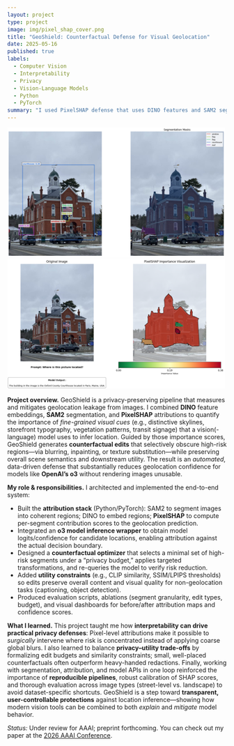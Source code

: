 ```yaml
---
layout: project
type: project
image: img/pixel_shap_cover.png
title: "GeoShield: Counterfactual Defense for Visual Geolocation"
date: 2025-05-16
published: true
labels:
  - Computer Vision
  - Interpretability
  - Privacy
  - Vision-Language Models
  - Python
  - PyTorch
summary: "I used PixelSHAP defense that uses DINO features and SAM2 segmentation to identify and selectively obscure high-risk geolocation cues in images interpreted by OpenAI’s o3 model."
---
```


<div class="text-center p-4">
  <img width="500px" src="../img/pixel_shap_segmentation.png" class="img-thumbnail" >
  <img width="500px" src="../img/pixel_shap_importance.png" class="img-thumbnail" >
</div>

**Project overview.** GeoShield is a privacy-preserving pipeline that measures and mitigates geolocation leakage from images. I combined **DINO** feature embeddings, **SAM2** segmentation, and **PixelSHAP** attributions to quantify the importance of *fine-grained visual cues* (e.g., distinctive skylines, storefront typography, vegetation patterns, transit signage) that a vision(-language) model uses to infer location. Guided by those importance scores, GeoShield generates **counterfactual edits** that selectively obscure high-risk regions—via blurring, inpainting, or texture substitution—while preserving overall scene semantics and downstream utility. The result is an *automated*, data-driven defense that substantially reduces geolocation confidence for models like **OpenAI’s o3** without rendering images unusable.

**My role & responsibilities.** I architected and implemented the end-to-end system:
- Built the **attribution stack** (Python/PyTorch): SAM2 to segment images into coherent regions; DINO to embed regions; **PixelSHAP** to compute per-segment contribution scores to the geolocation prediction.
- Integrated an **o3 model inference wrapper** to obtain model logits/confidence for candidate locations, enabling attribution against the actual decision boundary.
- Designed a **counterfactual optimizer** that selects a minimal set of high-risk segments under a “privacy budget,” applies targeted transformations, and re-queries the model to verify risk reduction.
- Added **utility constraints** (e.g., CLIP similarity, SSIM/LPIPS thresholds) so edits preserve overall content and visual quality for non-geolocation tasks (captioning, object detection).
- Produced evaluation scripts, ablations (segment granularity, edit types, budget), and visual dashboards for before/after attribution maps and confidence scores.

**What I learned.** This project taught me how **interpretability can drive practical privacy defenses**: Pixel-level attributions make it possible to *surgically* intervene where risk is concentrated instead of applying coarse global blurs. I also learned to balance **privacy–utility trade-offs** by formalizing edit budgets and similarity constraints; small, well-placed counterfactuals often outperform heavy-handed redactions. Finally, working with segmentation, attribution, and model APIs in one loop reinforced the importance of **reproducible pipelines**, robust calibration of SHAP scores, and thorough evaluation across image types (street-level vs. landscape) to avoid dataset-specific shortcuts. GeoShield is a step toward **transparent, user-controllable protections** against location inference—showing how modern vision tools can be combined to both *explain* and *mitigate* model behavior.

*Status:* Under review for AAAI; preprint forthcoming.
You can check out my paper at the [2026 AAAI Conference](https://openreview.net/forum?id=ukS0ecYCDE).
